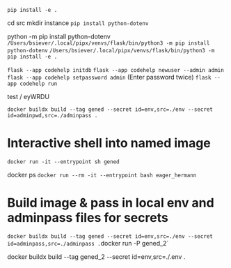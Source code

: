 
`pip install -e .`

cd src
mkdir instance
`pip install python-dotenv`

python -m pip install python-dotenv
`/Users/bsiever/.local/pipx/venvs/flask/bin/python3 -m pip install python-dotenv`
`/Users/bsiever/.local/pipx/venvs/flask/bin/python3 -m pip install -e .`


`flask --app codehelp initdb`
`flask --app codehelp newuser --admin admin`
`flask --app codehelp setpassword admin`  (Enter password twice)
`flask --app codehelp run`

test / eyWRDU 


`docker buildx build --tag gened --secret id=env,src=./env --secret id=adminpwd,src=./adminpass .`

# Interactive shell into named image
`docker run -it --entrypoint sh gened`

docker ps
`docker run --rm -it --entrypoint bash eager_hermann` 


# Build image & pass in local env and adminpass files for secrets

`docker buildx build --tag gened --secret id=env,src=./env --secret id=adminpass,src=./adminpass .`docker run -P gened_2`



docker buildx build --tag gened_2 --secret id=env,src=./.env .                  